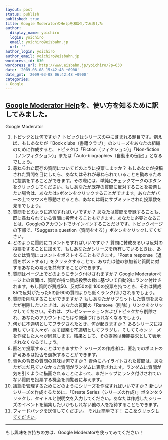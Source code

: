 ```yaml
---
layout: post
status: publish
published: true
title: Google ModeratorのHelpを和訳してみました
author:
  display_name: yoichiro
  login: yoichiro
  email: yoichiro@eisbahn.jp
  url: ''
author_login: yoichiro
author_email: yoichiro@eisbahn.jp
wordpress_id: 630
wordpress_url: http://www.eisbahn.jp/yoichiro/?p=630
date: '2009-03-08 15:42:48 +0900'
date_gmt: '2009-03-08 06:42:48 +0900'
categories:
- Google
---
```


[Google Moderator Help](http://www.google.com/support/faqs/bin/topic.py?topic=15799)を、使い方を知るために訳してみました。
---
Google Moderator
1. トピックとは何ですか？
トピックはシリーズの中に含まれる題目です。例えば、もしあなたが「Book clubs（書籍クラブ）」のシリーズをあなたの組織のために作成すると、トピックは「Fiction（フィクション）」「Non-fiction（ノンフィクション）」または「Auto-biographies（自動車の伝記）」となるでしょう。
2. 尋ねられた既存の質問についてどのように投票しますか？
もしあなたが投稿された質問を目にしたら、あなたはそれが尋ねられていることを勧めるために投票をすることができます。その際には、単純にチェックマークのボタンをクリックしてください。もしあなたが既存の質問に反対することを投票したい場合は、あなたは×ボタンをクリックすることができます。あなたがバーの上でマウスを移動させるとき、あなたは既にサブミットされた投票数を見るでしょう。
3. 質問をどのように追加すればいいですか？
あなたは質問を登録することも、既に尋ねられている質問に投票することもできます。あなたに必要となることは、Googleのアカウントでサインインすることだけです。トピックページの下部で、「Suggest a question（質問をする）」ボタンをクリックしてください。
4. どのように質問にコメントをすればいいですか？
質問に賛成あるいは反対の投票をすることに加えて、もしあなたがシリーズを所有しているときは、あなたは質問にコメントをポストすることもできます。「Post a response（返信をポストする）」をクリックすることで、あなたは他の参加者と質問に対するあなたの考えを共有することができます。
5. 質問はページ上でどのようにランク付けされますか？
Google Moderatorページ上の質問は、質問が持つ賛成投票の数に基づいて自動的にランク付けされます。もし質問が賛成50、反対50の計100の投票を持つとき、それは賛成85で反対がたった5の計90の質問よりも低くランク付けされるでしょう。
6. 質問を削除することができますか？
もしあなたがサブミットした質問をあなたが削除したいときは、あなたの質問の「Remove（削除）」リンクをクリックしてください。それは、プレゼンテーションおよびトピックから削除され、あなたのアカウントにもはや関連づけられなくなるでしょう。
7. 何かに不適切としてフラグされたとき、何が起きますか？
あるシリーズに投票している人々が、ある提案を不適切としてフラグし、そしてそのシリーズを作成した人々が同意します。結果として、その提案は機能要求として表示されなくなるでしょう。
8. 匿名で投票することはできますか？
シリーズの作成者は、匿名でのポストの許可あるは拒否を選択することができます。
9. 青色の背景の質問の意味は何ですか？
青色にハイライトされた質問は、あなたがまだ見ていなかった質問がランダムに表示されます。ランダムに質問が気を引くように描画されることによって、まだトップにランク付けされていない質問を投票する機会を閲覧者に与えます。
10. 議論を管理するためにどのようにシリーズを作成すればいいですか？
新しいシリーズを作成するために、「Create Series（シリーズの作成）」ボタンをクリックし、タイトルと説明文を入力してください。あなたは作成したシリーズのイベントを編集したいかもしれない他の人を招待することもできます。
11. フィードバックを送信してください。
それは簡単です！
[ここをクリックしてください](http://moderator.appspot.com/#e%253Dagltb2RlcmF0b3JyDQsSBlNlcmllcximNAw)。
---
もし興味をお持ちの方は、Google Moderatorを使ってみてください！
